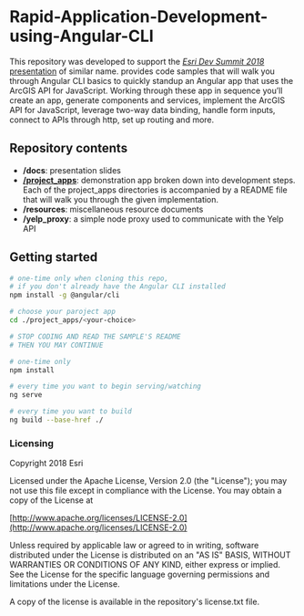 # Rapid-Application-Development-using-Angular-CLI
This repository was developed to support the [*Esri Dev Summit 2018* presentation](http://www.esri.com/events/devsummit/agenda?adumkts=branding&aduc=advertising&adum=ppc&aduSF=google&utm_Source=conference&aduca=m18devsummit&aduco=ppc_brand_sitelink&adut=agenda&aducp=esri_corp_events&adupt=devsummit) of similar name. provides code samples that will walk you through Angular CLI basics to quickly standup an Angular app that uses the ArcGIS API for JavaScript. Working through these app in sequence you’ll create an app, generate components and services, implement the ArcGIS API for JavaScript, leverage two-way data binding, handle form inputs, connect to APIs through http, set up routing and more.

## Repository contents
* **/docs**: presentation slides
* **[/project_apps](https://github.com/sean-olson-e/Rapid-Application-Development-using-Angular-CLI/tree/master/project_apps)**: demonstration app broken down into development steps. Each of the project_apps directories is accompanied by a README file that will walk you through the given implementation.
* **/resources**: miscellaneous resource documents
* **/yelp_proxy**: a simple node proxy used to communicate with the Yelp API

## Getting started

```bash
# one-time only when cloning this repo,
# if you don't already have the Angular CLI installed
npm install -g @angular/cli

# choose your paroject app
cd ./project_apps/<your-choice>

# STOP CODING AND READ THE SAMPLE'S README
# THEN YOU MAY CONTINUE

# one-time only
npm install

# every time you want to begin serving/watching
ng serve

# every time you want to build
ng build --base-href ./
```

### Licensing

Copyright 2018 Esri

Licensed under the Apache License, Version 2.0 (the "License"); you may not use this file except in compliance with the License. You may obtain a copy of the License at

[http://www.apache.org/licenses/LICENSE-2.0](http://www.apache.org/licenses/LICENSE-2.0)

Unless required by applicable law or agreed to in writing, software distributed under the License is distributed on an "AS IS" BASIS, WITHOUT WARRANTIES OR CONDITIONS OF ANY KIND, either express or implied. See the License for the specific language governing permissions and limitations under the License.

A copy of the license is available in the repository's license.txt file.
